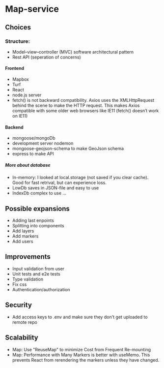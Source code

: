 # Map-service

## Choices

### Structure:
- Model–view–controller (MVC) software architectural pattern
- Rest API (seperation of concerns)

#### Frontend
- Mapbox
- Turf
- React
- node.js server
- fetch() is not backward compatibility. Axios uses the XMLHttpRequest behind the scene to make the HTTP request. This makes Axios compatible with some older web browsers like IE11 (fetch() doesn’t work on IE11)

#### Backend
- mongoose/mongoDb
- development server nodemon
- mongoose-geojson-schema to make GeoJson schema
- express to make API

##### More about database
- In-memory: I looked at local.storage (not saved if you clear cache). Good for fast retrival, but can experience loss.
- LowDb saves in JSON-file and easy to use
- IndexDb complex to use
...

## Possible expansions
- Adding last enpoints
- Splitting into components
- Add layers
- Add markers
- Add users

## Improvements
- Input validation from user
- Unit tests and e2e tests
- Type validation
- Fix css
- Authentication/authorization

## Security
- Add access keys to .env and make sure they don't get uploaded to remote repo

## Scalability
- Map: Use "ReuseMap" to minimize Cost from Frequent Re-mounting
- Map: Performance with Many Markers is better with useMemo. This prevents React from rerendering the markers unless they have changed.



